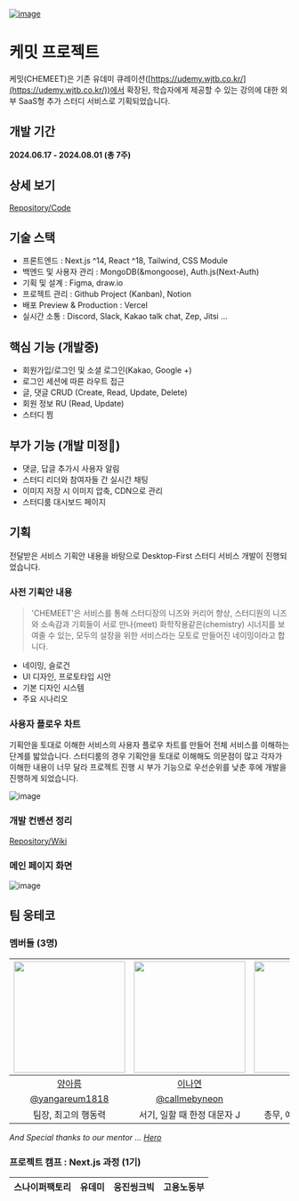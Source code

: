 [![image](https://github.com/user-attachments/assets/31cc3274-77ab-4885-a15c-0006cf73d129)](https://chemeet.vercel.app/)

# 케밋 프로젝트

케밋(CHEMEET)은 기존 유데미 큐레이션([https://udemy.wjtb.co.kr/](https://udemy.wjtb.co.kr/))에서 확장된, 학습자에게 제공할 수 있는 강의에 대한 외부 SaaS형 추가 스터디 서비스로 기획되었습니다.

## 개발 기간

**2024.06.17 - 2024.08.01 (총 7주)**

## 상세 보기

[Repository/Code](https://github.com/woongteco/nextcamp-12t)

## 기술 스택

-	프론트엔드 : Next.js ^14, React ^18, Tailwind, CSS Module
-	백엔드 및 사용자 관리 : MongoDB(&mongoose), Auth.js(Next-Auth)
-	기획 및 설계 : Figma, draw.io
-	프로젝트 관리 : Github Project (Kanban), Notion
-	배포 Preview & Production : Vercel
-	실시간 소통 : Discord, Slack, Kakao talk chat, Zep, Jitsi ...

## 핵심 기능 (개발중)

- 회원가입/로그인 및 소셜 로그인(Kakao, Google +)
- 로그인 세션에 따른 라우트 접근
- 글, 댓글 CRUD (Create, Read, Update, Delete)
- 회원 정보 RU (Read, Update)
- 스터디 찜

## 부가 기능 (개발 미정🔺)

- 댓글, 답글 추가시 사용자 알림
- 스터디 리더와 참여자들 간 실시간 채팅
- 이미지 저장 시 이미지 압축, CDN으로 관리
- 스터디룸 대시보드 페이지

## 기획

전달받은 서비스 기획안 내용을 바탕으로 Desktop-First 스터디 서비스 개발이 진행되었습니다.

### 사전 기획안 내용

> 'CHEMEET'은 서비스를 통해 스터디장의 니즈와 커리어 향상, 스터디원의 니즈와 소속감과 기회들이 서로 만나(meet) 화학작용같은(chemistry) 시너지를 보여줄 수 있는, 모두의 설장을 위한 서비스라는 모토로 만들어진 네이밍이라고 합니다.

- 네이밍, 슬로건
- UI 디자인, 프로토타입 시안
- 기본 디자인 시스템
- 주요 시나리오

### 사용자 플로우 차트

기획안을 토대로 이해한 서비스의 사용자 플로우 차트를 만들어 전체 서비스를 이해하는 단계를 밟았습니다.
스터디룸의 경우 기획안을 토대로 이해해도 의문점이 많고 각자가 이해한 내용이 너무 달라 프로젝트 진행 시 부가 기능으로 우선순위를 낮춘 후에 개발을 진행하게 되었습니다.

![image](https://github.com/user-attachments/assets/23bc3468-9a16-440a-a401-29473a825c80)


### 개발 컨벤션 정리

[Repository/Wiki](https://github.com/woongteco/nextcamp-12t/wiki)

### 메인 페이지 화면

![image](https://github.com/user-attachments/assets/458fe4b7-993d-4fff-a281-f67bd65080dc)

## 팀 웅테코

### 멤버들 (3명)

| [<img src="https://avatars.githubusercontent.com/yangareum1818" width="200">](https://github.com/yangareum1818) | [<img src="https://avatars.githubusercontent.com/callmebyneon" width="200">](https://github.com/callmebyneon) | [<img src="https://avatars.githubusercontent.com/oweaj" width="200">](https://github.com/oweaj) |
|:------------:|:------------------:|:--------------------:|
|   [양아름](https://github.com/yangareum1818) | [이나연](https://github.com/callmebyneon) | [장재우](https://github.com/oweaj)|
|   [@yangareum1818](https://github.com/yangareum1818) | [@callmebyneon](https://github.com/callmebyneon) | [@oweaj](https://github.com/oweaj)|
| 팀장, 최고의 행동력 | 서기, 일할 때 한정 대문자 J | 총무, 예비 백엔드 개발자 | 

_And Special thanks to our mentor ... [Hero](https://github.com/hero-dataheroes)_

### 프로젝트 캠프 : Next.js 과정 (1기)

| 스나이퍼팩토리 | 유데미 | 웅진씽크빅 | 고용노동부 |
|:------------:|:------------------:|:--------------------:|:--------------------:|

